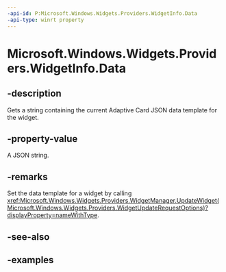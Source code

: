 ```yaml
---
-api-id: P:Microsoft.Windows.Widgets.Providers.WidgetInfo.Data
-api-type: winrt property
---
```


# Microsoft.Windows.Widgets.Providers.WidgetInfo.Data

<!--
public string Data { get; }
-->


## -description

Gets a string containing the current Adaptive Card JSON data template for the widget.

## -property-value

A JSON string.

## -remarks

Set the data template for a widget by calling <xref:Microsoft.Windows.Widgets.Providers.WidgetManager.UpdateWidget(Microsoft.Windows.Widgets.Providers.WidgetUpdateRequestOptions)?displayProperty=nameWithType>.

## -see-also

## -examples



